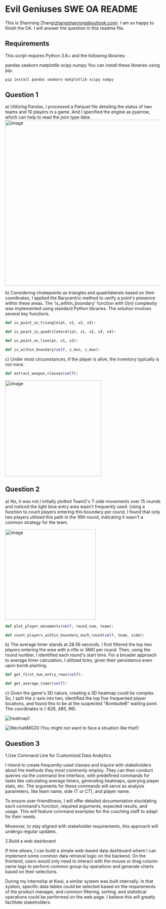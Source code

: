 # Evil Geniuses SWE OA README

This is Shanrong Zhang(zhangshanrong@outlook.com). I am so happy to finish the OA. I will answer the question in this readme file.

## Requirements

This script requires Python 3.6+ and the following libraries:

pandas
seaborn
matplotlib
scipy
numpy
You can install these libraries using pip:

```bash
pip install pandas seaborn matplotlib scipy numpy
```
## Question 1

a) Utilizing Pandas, I processed a Parquet file detailing the status of two teams and 10 players in a game. And I specified the engine as pyarrow, which can help to read the json type data.
<img width="537" alt="image" src="https://github.com/Ronlikesleep/SWEOA/assets/29923635/7b993497-8f2b-4985-82f8-85b8317d6868">

b) Considering chokepoints as triangles and quadrilaterals based on their coordinates, I applied the Barycentric method to verify a point's presence within these areas. The 'is_within_boundary' function with O(n) complexity was implemented using standard Python libraries. The solution involves several key functions.
```python
def is_point_in_triangle(pt, v1, v2, v3):

def is_point_in_quadrilateral(pt, v1, v2, v3, v4):

def is_point_on_line(pt, v1, v2):

def is_within_boundary(self, z_min, z_max):
```
c) Under most circumstances, if the player is alive, the inventory typically is not none.
```python
def extract_weapon_classes(self):
```
<img width="311" alt="image" src="https://github.com/Ronlikesleep/SWEOA/assets/29923635/12528bda-1245-4ceb-b942-7f7ed0f0dc43">

## Question 2

a) No, it was not.I initially plotted Team2's T-side movements over 15 rounds and noticed the light blue entry area wasn't frequently used. Using a function to count players entering this boundary per round, I found that only two players utilized this path in the 16th round, indicating it wasn't a common strategy for the team.

<img width="293" alt="image" src="https://github.com/Ronlikesleep/SWEOA/assets/29923635/cf46b26c-1a40-41cb-8d27-0154f099c88f">

```python
def plot_player_movements(self, round_num, team):

def count_players_within_boundary_each_round(self, team, side):
```
b) The average timer stands at 28.56 seconds. I first filtered the top two players entering the area with a rifle or SMG per round. Then, using the round number, I identified each round's start time. For a broader approach to average timer calculation, I utilized ticks, given their persistence even upon bomb planting.

```python
def get_first_two_entry_rows(self):

def get_average_timer(self):
```

c) Given the game's 3D nature, creating a 3D heatmap could be complex. So, I split the z-axis into two, identified the top five frequented player locations, and found this to be at the suspected "BombsiteB" waiting point. The coordinates is (-826, 485, 96).

![heatmap1](https://github.com/Ronlikesleep/SWEOA/assets/29923635/f4ca068a-4396-4724-a374-03d2ad05013a)

![WechatIMG20](https://github.com/Ronlikesleep/SWEOA/assets/29923635/4ef37806-855a-475d-973f-f8ceeef83620)
(You might not want to face a situation like that!)

## Question 3
1.Use Command Line for Customized Data Analytics

I intend to create frequently-used classes and inquire with stakeholders about the methods they most commonly employ. They can then conduct queries via the command line interface, with predefined commands for tasks like calculating average timers, generating heatmaps, querying player stats, etc. The arguments for these commands will serve as analysis parameters, like team name, side (T or CT), and player name.

To ensure user-friendliness, I will offer detailed documentation elucidating each command's function, required arguments, expected results, and usage. This will feature command examples for the coaching staff to adapt for their needs.

Moreover, to stay aligned with stakeholder requirements, this approach will undergo regular updates.

2.Build a web dashboard

If time allows, I can build a simple web-based data dashboard where I can implement some common data retrieval logic on the backend. On the frontend, users would only need to interact with the mouse or drag column name tags to perform common group-by operations and generate charts based on their selections. 

During my internship at Kwai, a similar system was built internally. In that system, specific data tables could be selected based on the requirements of the product manager, and common filtering, sorting, and statistical operations could be performed on the web page. I believe this will greatly facilitate stakeholders.
